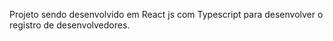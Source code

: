 Projeto sendo desenvolvido em React js com Typescript para desenvolver o registro de desenvolvedores.
